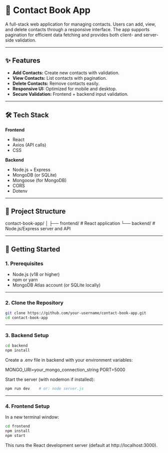 # 📒 Contact Book App

A full-stack web application for managing contacts. Users can add, view, and delete contacts through a responsive interface. The app supports pagination for efficient data fetching and provides both client- and server-side validation.

---

## ✨ Features

- **Add Contacts:** Create new contacts with validation.
- **View Contacts:** List contacts with pagination.
- **Delete Contacts:** Remove contacts easily.
- **Responsive UI:** Optimized for mobile and desktop.
- **Secure Validation:** Frontend + backend input validation.

---

## 🛠 Tech Stack

**Frontend**
- React
- Axios (API calls)
- CSS

**Backend**
- Node.js + Express
- MongoDB (or SQLite)
- Mongoose (for MongoDB)
- CORS
- Dotenv

---

## 📁 Project Structure

contact-book-app/
│
├── frontend/ # React application
└── backend/ # Node.js/Express server and API


---

## 🚀 Getting Started

### 1. Prerequisites

- Node.js (v18 or higher)
- npm or yarn
- MongoDB Atlas account (or SQLite locally)

---

### 2. Clone the Repository

```bash
git clone https://github.com/your-username/contact-book-app.git
cd contact-book-app

````
---
### 3. Backend Setup

```bash
cd backend
npm install
```

Create a .env file in backend with your environment variables:

MONGO_URI=your_mongo_connection_string
PORT=5000


Start the server (with nodemon if installed):

```bash
npm run dev    # or: node server.js

```

---

### 4. Frontend Setup

In a new terminal window:

```bash
cd frontend
npm install
npm start

```


This runs the React development server (default at http://localhost:3000).

